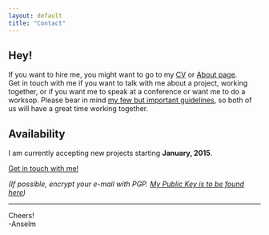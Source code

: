 ```yaml
---
layout: default
title: "Contact"
---
```


<article class="contact">

## Hey!

If you want to hire me, you might want to go to my [CV](/cv/) or [About page](/about/). <br>
Get in touch with me if you want to talk with me about a project, working together, or if you want me to speak at a conference or want me to do a worksop. Please bear in mind [my few but important guidelines](/about/), so both of us will have a great time working together.

## Availability

I am currently accepting new projects starting **January, 2015**.

<a class="btn--big--positive" href="mailto:hello@anselm-hannemann.com?subject=I%20came%20across%20your%20website%20and%20wanted%20to%20talk%20to%20you">Get in touch with me!</a>

_(If possible, encrypt your e-mail with PGP. [My Public Key is to be found here](https://anselm.taurus.uberspace.de/1BE74300.asc))_

----

Cheers!<br>
-Anselm

</article>

